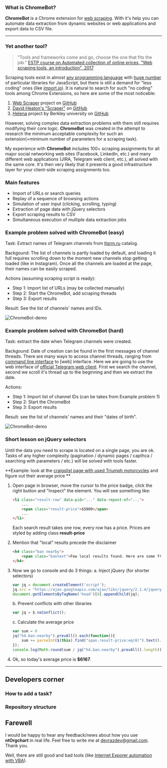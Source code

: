 ### What is ChromeBot? ###

**ChromeBot** is a Chrome extension for [web scraping]. With it's help you can automate data extraction from dynamic websites or web applications and export data to CSV file.

[web scraping]: <https://en.wikipedia.org/wiki/Web_scraping>

---

### Yet another tool? ###
> "Tools and frameworks come and go, choose the one that fits the job." [ESTP course on Automated collection of online prices, "Web scraping tools, an introduction", 2017]

Scraping tools exist in almost [any programming language] with [huge number] of particular libraries for JavaScript, but there is still a demand for "less coding" ones (like [import.io](https://www.import.io/)). It is natural to search for such "no coding" tools among Chrome Extensions, so here are some of the most noticeble:

1. [Web Scraper](https://www.webscraper.io/) project on [GitHub](https://github.com/martinsbalodis/web-scraper-chrome-extension/)
2. [David Heaton's "Scraper"](https://chrome.google.com/webstore/detail/scraper/mbigbapnjcgaffohmbkdlecaccepngjd) on [GitHub](https://github.com/mnmldave/scraper)
3. [Helena](http://helena-lang.org/) project by Berkley university on [GitHub](<https://github.com/schasins/helena>)

However, solving complex data extraction problems with them still requires modifying their core logic. **ChromeBot** was created in the attempt to research the minimum acceptable complexity for such an extension(=minimum number of parameters for a scraping task).

My experience with **ChromeBot** includes 100+ scraping assignments for all major social networking web sites (Facebook, LinkedIn, etc.) and many different web applications (JIRA, Telegram web client, etc.), all solved with the same core. It's then very likely that it presents a good infrastructure layer for your client-side scraping assignments too.

[ESTP course on Automated collection of online prices, "Web scraping tools, an introduction", 2017]: <https://circabc.europa.eu/sd/a/20d545f1-6c94-4077-9c5b-1b2178be13a1/2_Big%20Data%20Sources%20part3-Day%201-B%20Tools.pptx>
[any programming language]: <https://github.com/BruceDone/awesome-crawler>
[huge number]: <https://github.com/lorien/awesome-web-scraping/blob/master/javascript.md>

### Main features ###
- Import of URLs or search queries
- Replay of a sequence of browsing actions
- Simulation of user input (clicking, scrolling, typing)
- Extraction of page data with jQuery selectors 
- Export scraping results to CSV
- Simultaneous execution of multiple data extraction jobs

### Example problem solved with ChromeBot (easy) ###
Task: Extract names of Telegram channels from [tlgrm.ru] catalog. 

Backgound: The list of channels is partly loaded by default, and loading it full requires scrolling down to the moment new channels stop getting loaded (like in Instagram). Once all the channels are loaded at the page, their names can be easily scraped.

Actions (assuming scraping script is ready): 
- Step 1: Import list of URLs (may be collected manually)
- Step 2: Start the ChromeBot, add scraping threads
- Step 3: Export results

Result: See the list of channels' names and IDs.

[tlgrm.ru]: <https://tlgrm.ru/channels/>

![ChromeBot-demo](https://github.com/devrazdev/ntScraper/raw/master/misc/demo_easy.gif)

### Example problem solved with ChromeBot (hard) ###

Task: extract the date when Telegram channels were created.

Backgound: Date of creation can be found in the first messages of channel threads. There are many ways to access channel threads, ranging from [command line interface] to [web] interface. Here we are going to use the web interface of [official Telegram web client]. First we search the channel, second we scroll it's thread up to the beginning and then we extract the date.

Actions:	
- Step 1: Import list of channel IDs (can be takes from Example problem 1)
- Step 2: Start the ChromeBot
- Step 3: Export results

Result: see the list of channels' names and their "dates of birth".

[command line interface]: <https://github.com/vysheng/tg>
[web interface]: <https://github.com/GetGems/Web-client>
[official Telegram web client]: https://web.telegram.org/#/im

![ChromeBot-demo](https://github.com/devrazdev/ntScraper/raw/master/misc/demo_hard.gif)

### Short lesson on jQuery selectors ###
Until the data you need to scrape is located on a single page, you are ok. Tasks of any higher complexity (pagination / dynamic pages / capthca / searching with parameters / etc.) will be  solved with tools faster.

**Example: look at the [craigslist page with used Triumph motorcycles] and figure out their average price **

1. Open page in browser, move the cursor to the price badge, click the right button and "Inspect" the element. You will see something like:
    ```html
    <li class="result-row" data-pid="..." data-repost-of="...">
        ...
        <span class="result-price">$5000</span>
        ...
    </li>
    ```
    Each search result takes one row, every row has a price. Prices are styled by adding class **result-price**

2. Mention that "local" results precede the disclaimer
    ```html
    <h4 class="ban nearby">
        <span class="bantext">Few local results found. Here are some from nearby areas. Checking 'include nearby areas' will expand your search.</span>
    </h4>
    ```
3. Now we go to console and do 3 things:
    a. Inject jQuery (for shorter selectors)
    ```javascript
	var jq = document.createElement('script');
	jq.src = "https://ajax.googleapis.com/ajax/libs/jquery/2.1.4/jquery.min.js";
	document.getElementsByTagName('head')[0].appendChild(jq);
    ```
    b. Prevent conflicts with other libraries
    ```javascript
    var jq = $.noConflict();
    ```
    c. Calculate the average price
    ```javascript
    var sum = 0
    jq("h4.ban.nearby").prevAll().each(function(){
    	sum += parseInt($(this).find("span.result-price:eq(0)").text().replace("$","")); 
    });
    console.log(Math.round(sum / jq("h4.ban.nearby").prevAll().length));
    ```
4. Ok, so today's average price is **$6167**. 

[craigslist page with used Triumph motorcycles]: <https://sfbay.craigslist.org/search/mca?query=triumph&sort=rel&srchType=T&hasPic=1&condition=30&condition=40>

---

## Developers corner ##

### How to add a task? ###
<TO DO>

### Repository structure ###
<TO DO>

## Farewell ##
I would be happy to hear any feedback/news about how you use **ntOrgchart** in real life. Feel free to write me at devrazdev@gmail.com. Thank you.

Well, there are still good and bad tools (like [Internet Exporer automation with VBA]).

[Internet Exporer automation with VBA]: <Automating the Internet Explorer Web Browser (Entering Text and Clicking Button)>
